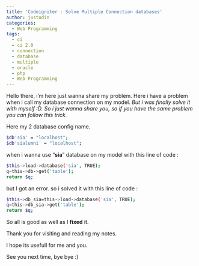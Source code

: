 ```yaml
---
title: 'Codeigniter : Solve Multiple Connection databases'
author: justudin
categories:
  - Web Programming
tags:
  - ci
  - ci 2.0
  - connection
  - database
  - multiple
  - oracle
  - php
  - Web Programming
---
```

Hello there, i’m here just wanna share my problem. Here i have a problem when i call my database connection on my model. *But i was finally solve it with myself :D. So i just wanna share you, so if you have the same problem you can follow this trick.*

Here my 2 database config name.

```bash
$db'sia' = "localhost";
$db'sialumni' = "localhost";
```

when i wanna use “**sia**” database on my model with this line of code :

```bash
$this->load->database('sia', TRUE);
q=this->db->get('table');
return $q;
```

but I got an error. so i solved it with this line of code :

```bash
$this->db_sia=this->load->database('sia', TRUE);
q=this->db_sia->get('table');
return $q;
```

So all is good as well as I **fixed** it.

Thank you for visiting and reading my notes. 

I hope its usefull for me and you.

See you next time, bye bye :)